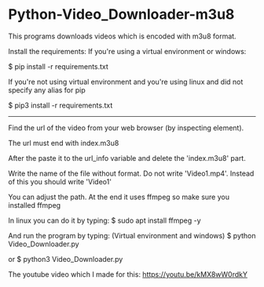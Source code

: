 # Python-Video_Downloader-m3u8
This programs downloads videos which is encoded with m3u8 format.


Install the requirements:
If you're using a virtual environment or windows:

$ pip install -r requirements.txt

If you're not using virtual environment and you're using linux and did not specify any alias for pip

$ pip3 install -r requirements.txt

---------------------------------------

Find the url of the video from your web browser (by inspecting element).

The url must end with index.m3u8

After the paste it to the url_info variable and delete the 'index.m3u8' part.

Write the name of the file without format. Do not write 'Video1.mp4'. Instead of this you should write 'Video1'

You can adjust the path.
At the end it uses ffmpeg so make sure you installed ffmpeg

In linux you can do it by typing:
$ sudo apt install ffmpeg -y

And run the program by typing:
(Virtual environment and windows)
$ python Video_Downloader.py

or
$ python3 Video_Downloader.py

The youtube video which I made for this:
https://youtu.be/kMX8wW0rdkY



